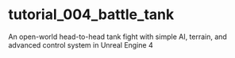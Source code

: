 # tutorial_004_battle_tank
An open-world head-to-head tank fight with simple AI, terrain, and advanced control system in Unreal Engine 4
